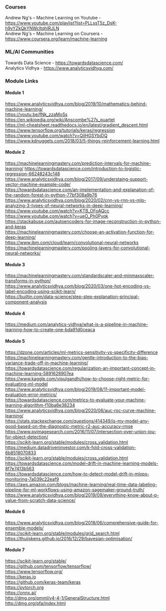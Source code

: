 ### Courses  
Andrew Ng's – Machine Learning on Youtube​ - https://www.youtube.com/playlist?list=PLLssT5z_DsK-h9vYZkQkYNWcItqhlRJLN   
Andrew Ng's – Machine Learning on Coursera​ - https://www.coursera.org/learn/machine-learning  

### ML/AI Communities  
Towards Data Science​ - https://towardsdatascience.com/  
Analytics Vidhya - https://www.analyticsvidhya.com/  

### Module Links  

#### Module 1  
https://www.analyticsvidhya.com/blog/2019/10/mathematics-behind-machine-learning/  
https://youtu.be/fNk_zzaMoSs  
https://en.wikipedia.org/wiki/Anscombe%27s_quartet  
https://ml-cheatsheet.readthedocs.io/en/latest/gradient_descent.html  
https://www.tensorflow.org/tutorials/keras/regression  
https://www.youtube.com/watch?v=QilHGSYbjDQ
https://www.kdnuggets.com/2018/03/5-things-reinforcement-learning.html

#### Module 2  
https://machinelearningmastery.com/prediction-intervals-for-machine-learning/
https://towardsdatascience.com/introduction-to-logistic-regression-66248243c148
https://www.analyticsvidhya.com/blog/2017/09/understaing-support-vector-machine-example-code/​  
https://towardsdatascience.com/an-implementation-and-explanation-of-the-random-forest-in-python-77bf308a9b76 ​  
https://www.analyticsvidhya.com/blog/2020/02/cnn-vs-rnn-vs-mlp-analyzing-3-types-of-neural-networks-in-deep-learning/​  
https://www.youtube.com/watch?v=KTB_OFoAQcc  
https://www.youtube.com/watch?v=ueO_Ph0Pyqk ​
https://stackabuse.com/autoencoders-for-image-reconstruction-in-python-and-keras  
https://machinelearningmastery.com/choose-an-activation-function-for-deep-learning/  
https://www.ibm.com/cloud/learn/convolutional-neural-networks
https://machinelearningmastery.com/pooling-layers-for-convolutional-neural-networks/

#### Module 3  
https://machinelearningmastery.com/standardscaler-and-minmaxscaler-transforms-in-python/  
https://www.analyticsvidhya.com/blog/2020/03/one-hot-encoding-vs-label-encoding-using-scikit-learn/   
https://builtin.com/data-science/step-step-explanation-principal-component-analysis  

#### Module 4  
https://medium.com/analytics-vidhya/what-is-a-pipeline-in-machine-learning-how-to-create-one-bda91d0ceaca  

#### Module 5  
https://dzone.com/articles/ml-metrics-sensitivity-vs-specificity-difference​  
​https://machinelearningmastery.com/gentle-introduction-to-the-bias-variance-trade-off-in-machine-learning/​  
https://towardsdatascience.com/regularization-an-important-concept-in-machine-learning-5891628907ea​  
https://www.kaggle.com/vipulgandhi/how-to-choose-right-metric-for-evaluating-ml-model  
https://www.analyticsvidhya.com/blog/2019/08/11-important-model-evaluation-error-metrics/​  
https://towardsdatascience.com/metrics-to-evaluate-your-machine-learning-algorithm-f10ba6e38234​  
https://www.analyticsvidhya.com/blog/2020/06/auc-roc-curve-machine-learning/​  
https://stats.stackexchange.com/questions/414349/is-my-model-any-good-based-on-the-diagnostic-metric-r2-auc-accuracy-rmse​  
https://www.pyimagesearch.com/2016/11/07/intersection-over-union-iou-for-object-detection/​  
https://scikit-learn.org/stable/modules/cross_validation.html​  
https://medium.datadriveninvestor.com/k-fold-cross-validation-6b8518070833​  
https://scikit-learn.org/stable/modules/cross_validation.html   
​https://towardsdatascience.com/model-drift-in-machine-learning-models-8f7e7413b563​  
https://towardsdatascience.com/how-to-detect-model-drift-in-mlops-monitoring-7a039c22eaf9​  
https://aws.amazon.com/blogs/machine-learning/real-time-data-labeling-pipeline-for-ml-workflows-using-amazon-sagemaker-ground-truth/ ​  
https://www.analyticsvidhya.com/blog/2019/09/everything-know-about-p-value-from-scratch-data-science/   

#### Module 6  
https://www.analyticsvidhya.com/blog/2018/06/comprehensive-guide-for-ensemble-models/  
https://scikit-learn.org/stable/modules/grid_search.html  
https://thuijskens.github.io/2016/12/29/bayesian-optimisation/  

#### Module 7  
https://scikit-learn.org/stable/  
https://github.com/tensorflow/tensorflow/​  
https://www.tensorflow.org/   
https://keras.io ​  
https://github.com/keras-team/keras   
https://pytorch.org  
https://onnx.ai/  
http://dmg.org/pmml/v4-4-1/GeneralStructure.html  
http://dmg.org/pfa/index.html  
